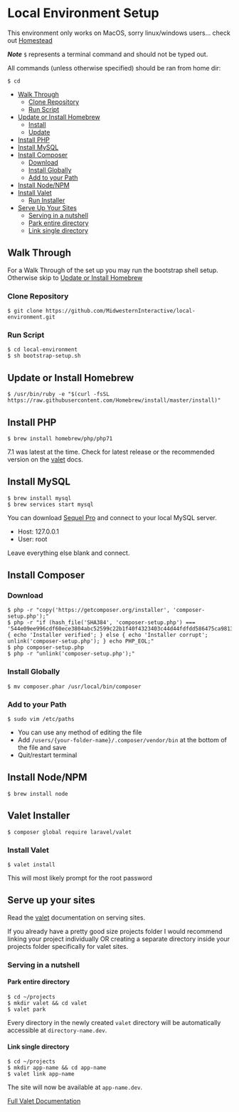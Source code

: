 # Local Environment Setup
This environment only works on MacOS, sorry linux/windows users... check out [Homestead](https://laravel.com/docs/master/homestead)

__*Note*__ `$` represents a terminal command and should not be typed out.

All commands (unless otherwise specified) should be ran from home dir:
```shell
$ cd
```

  - [Walk Through](#walk-through)
    - [Clone Repository](#clone-repository)
    - [Run Script](#run-script)
  - [Update or Install Homebrew](#update-or-install-homebrew)
    - [Install](#install)
    - [Update](#update)
  - [Install PHP](#install-php)
  - [Install MySQL](#install-mysql)
  - [Install Composer](#install-composer)
    - [Download](#download)
    - [Install Globally](#install-globally)
    - [Add to your Path](#add-to-your-path)
  - [Install Node/NPM](#install-node-npm)
  - [Install Valet](#install-valet)
    - [Run Installer](#run-installer)
  - [Serve Up Your Sites](#serve-up-your-sites)
    - [Serving in a nutshell](#serving-in-a-nutshell)
    - [Park entire directory](#park-entire-directory)
    - [Link single directory](#link-single-directory)

## Walk Through
For a Walk Through of the set up you may run the bootstrap shell setup. Otherwise skip to [Update or Install Homebrew](#update-or-install-homebrew)

### Clone Repository
```shell
$ git clone https://github.com/MidwesternInteractive/local-environment.git
```

### Run Script
```shell
$ cd local-environment
$ sh bootstrap-setup.sh
```

## Update or Install Homebrew
```shell
$ /usr/bin/ruby -e "$(curl -fsSL https://raw.githubusercontent.com/Homebrew/install/master/install)"
```

## Install PHP
```shell
$ brew install homebrew/php/php71
```
7.1 was latest at the time. Check for latest release or the recommended version on the [valet](https://laravel.com/docs/master/valet#installation) docs.

## Install MySQL
```shell
$ brew install mysql
$ brew services start mysql
```
You can download [Sequel Pro](https://sequelpro.com/download) and connect to your local MySQL server.

  - Host: 127.0.0.1
  - User: root

Leave everything else blank and connect.

## Install Composer
### Download
```shell
$ php -r "copy('https://getcomposer.org/installer', 'composer-setup.php');"
$ php -r "if (hash_file('SHA384', 'composer-setup.php') === '544e09ee996cdf60ece3804abc52599c22b1f40f4323403c44d44fdfdd586475ca9813a858088ffbc1f233e9b180f061') { echo 'Installer verified'; } else { echo 'Installer corrupt'; unlink('composer-setup.php'); } echo PHP_EOL;"
$ php composer-setup.php
$ php -r "unlink('composer-setup.php');"
```

### Install Globally
```shell
$ mv composer.phar /usr/local/bin/composer
```

### Add to your Path
```shell
$ sudo vim /etc/paths
```

  - You can use any method of editing the file
  - Add `/users/{your-folder-name}/.composer/vendor/bin` at the bottom of the file and save
  - Quit/restart terminal

## Install Node/NPM
```shell
$ brew install node
```

## Valet Installer
```shell
$ composer global require laravel/valet
```

### Install Valet
```shell
$ valet install
```
This will most likely prompt for the root password

## Serve up your sites
Read the [valet](https://laravel.com/docs/master/valet#serving-sites) documentation on serving sites.

If you already have a pretty good size projects folder I would recommend linking your project individually OR creating a separate directory inside your projects folder specifically for valet sites.

### Serving in a nutshell
#### Park entire directory
```shell
$ cd ~/projects
$ mkdir valet && cd valet
$ valet park
```
Every directory in the newly created `valet` directory will be automatically accessible at `directory-name.dev`.

#### Link single directory
```shell
$ cd ~/projects
$ mkdir app-name && cd app-name
$ valet link app-name
```
The site will now be available at `app-name.dev`.

[Full Valet Documentation](https://laravel.com/docs/master/valet)

